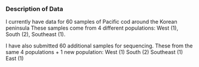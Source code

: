 ### Description of Data ###



I currently have data for 60 samples of Pacific cod around the Korean peninsula
These samples come from 4 different populations: West (1), South (2), Southeast (1). 

I have also submitted 60 additional samples for sequencing. 
These from the same 4 populations + 1 new population: West (1) South (2) Southeast (1) East (1)
